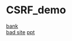 # CSRF_demo
[bank](https://paul90317.github.io/CSRF_demo/)  
[bad site](http://paul90317.github.io/CSRF_demo/badsite.html)
[ppt](https://ncku365-my.sharepoint.com/:p:/g/personal/f74081129_ncku_edu_tw/EUbyeE9dD1lGkdB1EsQX_bgBIbFQvW57WIFhYDGIC9e2_Q?e=Vfuieb)
